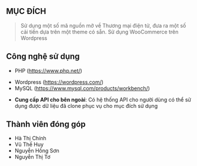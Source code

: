 ## MỤC ĐÍCH
> Sử dụng một số mã nguồn mở về Thương mại điện tử, đưa ra một số cải tiến dựa trên một theme có sẵn. Sử dụng WooCommerce trên Wordpress
## Công nghệ sử dụng
* PHP (https://www.php.net/)
- Wordpress (https://wordpress.com/)
- MySQL (https://www.mysql.com/products/workbench/)

* __Cung cấp API cho bên ngoài__: Có hệ thống API cho người dùng có thể sử dụng được dữ liệu
đã clone phục vụ cho mục đích sử dụng


## Thành viên đóng góp
* Hà Thị Chính
* Vũ Thế Huy
* Nguyễn Hồng Sơn
* Nguyễn Thị Tơ
